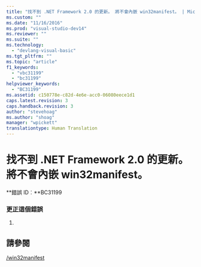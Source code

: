 ```yaml
---
title: "找不到 .NET Framework 2.0 的更新。 將不會內嵌 win32manifest。 | Microsoft Docs"
ms.custom: ""
ms.date: "11/16/2016"
ms.prod: "visual-studio-dev14"
ms.reviewer: ""
ms.suite: ""
ms.technology: 
  - "devlang-visual-basic"
ms.tgt_pltfrm: ""
ms.topic: "article"
f1_keywords: 
  - "vbc31199"
  - "bc31199"
helpviewer_keywords: 
  - "BC31199"
ms.assetid: c150778e-c82d-4e6e-acc0-06080eece1d1
caps.latest.revision: 3
caps.handback.revision: 3
author: "stevehoag"
ms.author: "shoag"
manager: "wpickett"
translationtype: Human Translation
---
```

# 找不到 .NET Framework 2.0 的更新。 將不會內嵌 win32manifest。
**錯誤 ID︰**BC31199  
  
### 更正這個錯誤  
  
1.  
  
## 請參閱  
 [\/win32manifest](../../visual-basic/reference/command-line-compiler/win32manifest.md)